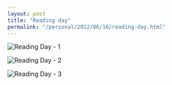 ```yaml
---
layout: post
title: "Reading day"
permalink: "/personal/2012/06/16/reading-day.html"
---
```


![Reading Day - 1](http://farm8.staticflickr.com/7223/7379055052_8e1883938e_z.jpg)

![Reading Day - 2](http://farm9.staticflickr.com/8149/7379685448_98af1cb3da_z.jpg)

![Reading Day - 3](http://farm8.staticflickr.com/7104/7379684018_68a239bbec_z.jpg)
